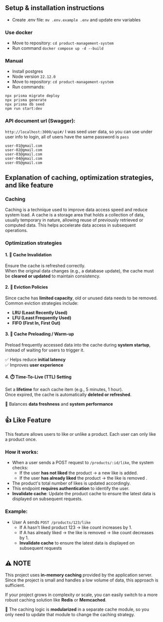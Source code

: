 
## Setup & installation instructions
- Create .env file: `mv .env.example .env` and update env variables
### Use docker
- Move to repository: `cd product-management-system`
- Run command `docker compose up -d --build`
### Manual 
- Install postgres
- Node version `22.12.0`
- Move to repository: `cd product-management-system`
- Run commands:
```
npx prisma migrate deploy
npx prisma generate
npx prisma db seed
npm run start:dev
```
### API document url (Swagger): 
`http://localhost:3000/api#/`
I was seed user data, so you can use under user info to login, all of users have the same password is `pass`
```
user-01@gmail.com
user-02@gmail.com
user-03@gmail.com
user-04@gmail.com
user-05@gmail.com
```

## Explanation of caching, optimization strategies, and like feature
### Caching
Caching is a technique used to improve data access speed and reduce system load. A cache is a storage area that holds a collection of data, usually temporary in nature, allowing reuse of previously retrieved or computed data. This helps accelerate data access in subsequent operations.
### Optimization strategies
#### 1. 🧹 Cache Invalidation
Ensure the cache is refreshed correctly.  
When the original data changes (e.g., a database update), the cache must be **cleared or updated** to maintain consistency.

#### 2. 🧺 Eviction Policies
Since cache has **limited capacity**, old or unused data needs to be removed.  
Common eviction strategies include:
- **LRU (Least Recently Used)**
- **LFU (Least Frequently Used)**
- **FIFO (First In, First Out)**

#### 3. 🚀 Cache Preloading / Warm-up
Preload frequently accessed data into the cache during **system startup**, instead of waiting for users to trigger it.

✅ Helps reduce **initial latency**  
✅ Improves **user experience**

#### 4. ⏱️ Time-To-Live (TTL) Setting
Set a **lifetime** for each cache item (e.g., 5 minutes, 1 hour).  
Once expired, the cache is automatically **deleted or refreshed**.

🔁 Balances **data freshness** and **system performance**

## 👍 Like Feature

This feature allows users to like or unlike a product. Each user can only like a product once.

### How it works:
- When a user sends a POST request to `/products/:id/like`, the system checks:
  - If the user **has not liked** the product → a new like is added.
  - If the user **has already liked** the product → the like is removed .
- The product's total number of likes is updated accordingly.
- This endpoint **requires authentication** to identify the user.
- **Invalidate cache**: Update the product cache to ensure the latest data is displayed on subsequent requests.

### Example:
- User A sends `POST /products/123/like`
  - If A hasn’t liked product 123 → like count increases by 1.
  - If A has already liked → the like is removed → like count decreases by 1.
  - **Invalidate cache** to ensure the latest data is displayed on subsequent requests

## ⚠️ NOTE

This project uses **in-memory caching** provided by the application server. Since the project is small and handles a low volume of data, this approach is sufficient.

If your project grows in complexity or scale, you can easily switch to a more robust caching solution like **Redis** or **Memcached**.

🔧 The caching logic is **modularized** in a separate cache module, so you only need to update that module to change the caching strategy.
